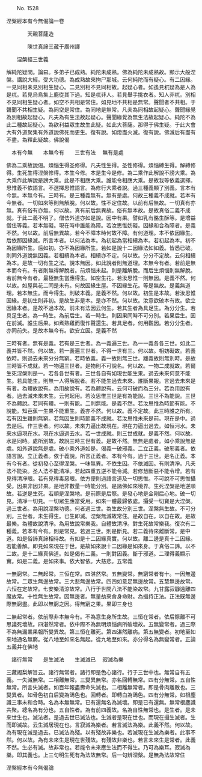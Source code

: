 ﻿　　No. 1528

涅槃經本有今無偈論一卷

　　　　天親菩薩造


　　　　陳世真諦三藏于廣州譯


　　涅槃經三世義

解純陀疑問。論曰。多弟子已成熟。純陀未成熟。佛為純陀未成熟故。顯示大般涅槃。講說大經。受大功德。為成熟故來拘尸那城。云何純陀而有疑心。有二因緣。一見同相未見別相生疑心。二見別相不見同相故。起疑心者。如遙見杌疑為是人為是杌。若見烏鳥集上鹿從其下過。知是杌非人。若見舉手挑衣者。知人非杌。別相不見同相生疑心者。如空不共相是常住。如見地不共相是無常。聲聞者不共相。于聲聞不共相生疑。為同空是常住。為同地是無常。凡夫為同相故起疑心。聲聞緣覺為別相故起疑心。凡夫為有生法故起疑心。聲聞緣覺為無生法故起疑心。純陀不為此二種故起疑心。為欲利益眾生故生此疑。如此大菩薩。那得于佛生疑。于此大會大有外道聚集有外道說佛死而更生。復有說。如燈盡火滅。復有說。佛滅后有盡有不盡。為釋此疑故。佛說偈

　本有今無　　本無今有　　三世有法
　無有是處　

佛為二乘故說偈。煩惱生得圣修得。凡夫性生得。圣性修得。煩惱縛生得。解縛修得。生死生得涅槃修得。本生今修。本是生今是修。為二乘作此解說不謗大乘。為大乘作此解說是謗大乘。此是不相應大乘。誰能令相應大乘。是故我等依義選擇。思惟義不依語言。不選擇思惟語言。為修行大乘者說。過三種義顯了別義。言本有今無。本無今有。三時有。是三種義無有。無有是處。何故三種義不成就。若本有今無者。一切如來等則無解脫。何以故。性不定住故。以前有后無故。一切真有亦無。真有俗有亦無。何以故。真有前后無異故。俗有無本故。是故真俗二義不成就。于此二義不明了。僧佉外道亦如是說。因中有果。譬如乳有酪生酥等。是增益僧佉等義。若本無礙。現在時中誰能為障。若汝思惟妨礙。因緣和合為障者。是義不然。何以故。前后無異故。若今不障本時何故不障。有何道理。本不依因緣生。后依那因緣滅。所言本者。以何法為本。為初起為當相續為本。若初起為本。初不為因緣所生。后如初。亦不為因緣所生。若如是說十二因緣法如如義。皆悉已破。則同外道說無因義。若相續為本者。相續亦不定。何以故。分分不定故。云何相續為本。是故一切有生之法。說本無因。如此說者則無道理。本無今有者。若前是無本而今有。有者則無得解脫者。前煩惱未起。則是離解脫。而后生煩惱則無解脫。若前無今有者。最極無生當應得生。如空生花。若汝思惟一則無因。是義不然。何以故。如屋與花二同是未有。何故因緣生屋。不因緣生花。等是無故。是義無道理。若本無生。而今得生。則破本義。是義不然。何以故。初生是本故。若汝思惟因緣。是初生則非初。是故生非是本。是亦不然。何以故。汝意欲破本有故。欲立因緣本者。是故不過本故。前未有法因云何生。若其生者為具足生。為分分生。若具足生者。為一時生。為前后生。若一時生。則因果同時不可分別。若果后生。因在前滅。誰生后果。如煮熟雞而復作聲還生。若具足者。何用觀因。若分分生者。亦同前失。是故本無今有。欲安立因。是義不然

三時有者。無有是義。若有是三世者。為一義遍三世。為一一義各各三世。如此二義并皆不然。何以故。若一義遍三世者。不得一世有三。何以故。相妨礙故。若義依時。則過去未來分分無窮。若時依義。義一故則無三世。離義故則無別時。是故三時皆不成就。若一物遍三世者。是物則不可說名。何以故。一物二成就故。若爾生死涅槃則是一。若各各世有者。三世各自有如現世能生果。過去未來何意不能生。若具能生。則無一人得解脫者。若不能生過去未來。誰斷果報。言過去未來是有者。為體故說有。為用故說有。若為體說有。云何可破而為三分。若為用說有者。過去滅未來未生。云何起用。若汝思惟三世是有為能說。三世不為能說。三世不為體說。若同有體。一則有能。二則無能。是義不然。若汝思惟為時節有能。不說能。知芭蕉一生果不能重生。義亦不然。何以故。義不定故。此三時誰之所有。若有因生難則無窮。若無因生則時節義不成就。若汝思惟未來是前。現在是中。過去是后。作三世者。何以故。未來力逼出故現在。現在力逼出過去。如恒河水。未來水逼現在水。現在水逼過去水。若一世成就。則三世成就。是義不然。何以故。水是同時。處所別故。故說三時三世有義。是故不然。無無是處者。如小乘說無是處。如外道說無是處。破小乘外道如是。偈義一破邪義。二立正義。破邪義者。依語言說。立正義者。依于義說。所言正義者。本有今有。過于三世。是名正義。本有今有者。從初發心至得涅槃。一味無異。不依生因。不依滅因。有則清凈。凡夫法不能染。圣人法不能清凈。若起四重五逆不能令減。若修慧斷惡不能令增。若有見得清凈眼。若有見得毒惡眼。依方便則過語言道及一切思惟。不可說不可思惟攝受。因果非因非果。是地非數量一時能分別。是諸佛如來境界。生死涅槃是地逆順故。若逆是生死。若順是涅槃地。是前際是后際。是發心地是金剛后心地。破一切見。清凈一切見。一切眾生應當受用。如來一體最歸依處。攝受一切寶是大涅槃。過三世者。為用說涅槃功德。何者過三世。為生故分別三世。涅槃無生故。不可分別。三世者。未生得生。已生即滅。涅槃無滅故常住。是故自在。以自在故。是故最樂。為體故說清凈。為用故說常樂我。自體故清凈。對生死故常樂我。復次有二種義。若本有今有。則是常見。若過三世。則是斷見。若二義待來離斷常。是中道。如是俗諦真諦相待故。有如是十二因緣真實。何以故。離二邊是真十二因緣。若能善解。即見如來現在于世。是故如來說十二因緣是如來身。于真俗二諦。以不二故。是十二緣真佛道。如是偈有二義。一則對因義。斷于邪道。二理得義顯示實。如是二義。是如來事。依大智依。大慈悲。五常義

一無窮常。二無起常。三恒在常。四湛然常。五無變常。無窮常者有十。一因無邊故常。二眾生無邊故常。三大悲無邊故常。四四如意足無邊故常。五慧無邊故常。六恒在定故常。七安樂清涼故常。八行于世間八法不能染故常。九甘露寂靜遠離四魔故常。十性無生故常。因無邊者。無量劫來舍身命財。為攝持正法。正法既無邊際無窮盡。此即以無窮之因。得無窮之果。果即三身也

二無起常者。依前際非本無今有。不為意生身所生故。三恒在常者。依后際離不可思議死壞故。四湛然常者。依中際不為無明煩惱病所破壞故。五無變常者。過三際不為無漏業果報所變異故。第三恒在離死。第四湛然離病。第五無變者。初地至如來地通名無窮。從八地至如來名無起。從九地至如來。亦分得名為無變常者。正論五義并在佛地

　諸行無常　　是生滅法　　生滅滅已
　寂滅為樂　

三藏阇梨解旨云。諸行無常者。諸行即是色心諸行。行于三世中也。無常自有五義。一失滅無常。二相離無常。三變異無常。亦名回轉無常。四有分無常。五自性無常。所言失滅者。如百年報盡壽命失滅也。二相離無常者。即是骨肉離散也。三變異者。如骨色初白后變為鴿色也。回轉者。即轉白為鴿色。四有分無常。如根塵識三事未和合時。名為本無無常。已有還無名為滅壞。即是已有還無。無常根塵識共聚。總名為有分也。五自性者。為有前四義故。名為自性無常也。是生者。是未來世生也。滅法者。是過去世已滅法也。生滅者是現在世也。而現在攝生滅者。生而即滅故。云生滅居現在也。言寂滅為樂者。若言滅法為樂。此義不然。何以故。為有現在滅是過去。已滅法為殘。以有殘故非樂也。若滅現在生滅為樂者。此事不然。何以故。為有未來生是現在世殘故。有殘故非樂也。若言未來生是常者。此義不然。生必有滅。故非常也。若能令未來應生法而不得生。乃可為樂耳。寂滅為樂。即其義也。上三句明生死有為法故無常。后一句辨涅槃。是無為法故常住

涅槃經本有今無偈論

